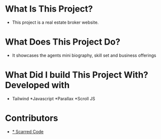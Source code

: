 # What Is This Project?
* This project is a real estate broker website.

# What Does This Project Do?
* It showcases the agents mini biography, skill set and business offerings

# What Did I build This Project With? Developed with
* Tailwind
*Javascript
*Parallax
*Scroll JS

# Contributors
* <a href="https://github.com/ScarredCodes"> * Scarred Code</a>
